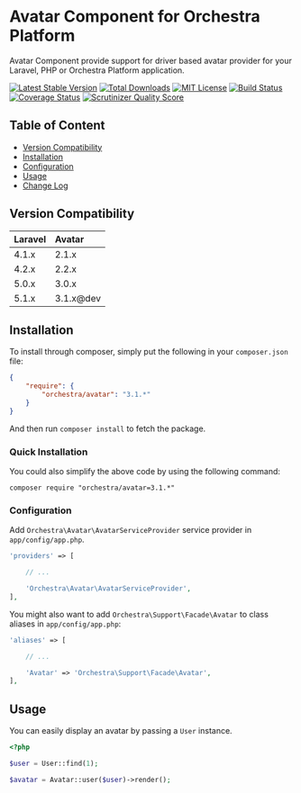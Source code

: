 Avatar Component for Orchestra Platform
==============

Avatar Component provide support for driver based avatar provider for your Laravel, PHP or Orchestra Platform application.

[![Latest Stable Version](https://img.shields.io/github/release/orchestral/avatar.svg?style=flat)](https://packagist.org/packages/orchestra/avatar)
[![Total Downloads](https://img.shields.io/packagist/dt/orchestra/avatar.svg?style=flat)](https://packagist.org/packages/orchestra/avatar)
[![MIT License](https://img.shields.io/packagist/l/orchestra/avatar.svg?style=flat)](https://packagist.org/packages/orchestra/avatar)
[![Build Status](https://img.shields.io/travis/orchestral/avatar/master.svg?style=flat)](https://travis-ci.org/orchestral/avatar)
[![Coverage Status](https://img.shields.io/coveralls/orchestral/avatar/master.svg?style=flat)](https://coveralls.io/r/orchestral/avatar?branch=master)
[![Scrutinizer Quality Score](https://img.shields.io/scrutinizer/g/orchestral/avatar/master.svg?style=flat)](https://scrutinizer-ci.com/g/orchestral/avatar/)

## Table of Content

* [Version Compatibility](#compatibility)
* [Installation](#installation)
* [Configuration](#configuration)
* [Usage](#usage)
* [Change Log](http://orchestraplatform.com/docs/latest/components/avatar/changes#v3-0)

## Version Compatibility

Laravel  | Avatar
:--------|:---------
 4.1.x   | 2.1.x
 4.2.x   | 2.2.x
 5.0.x   | 3.0.x
 5.1.x   | 3.1.x@dev

## Installation

To install through composer, simply put the following in your `composer.json` file:

```json
{
	"require": {
		"orchestra/avatar": "3.1.*"
	}
}
```

And then run `composer install` to fetch the package.

### Quick Installation

You could also simplify the above code by using the following command:

```
composer require "orchestra/avatar=3.1.*"
```

### Configuration

Add `Orchestra\Avatar\AvatarServiceProvider` service provider in `app/config/app.php`.

```php
'providers' => [

	// ...

	'Orchestra\Avatar\AvatarServiceProvider',
],
```

You might also want to add `Orchestra\Support\Facade\Avatar` to class aliases in `app/config/app.php`:

```php
'aliases' => [

	// ...

    'Avatar' => 'Orchestra\Support\Facade\Avatar',
],
```

## Usage

You can easily display an avatar by passing a `User` instance.

```php
<?php

$user = User::find(1);

$avatar = Avatar::user($user)->render();
```
